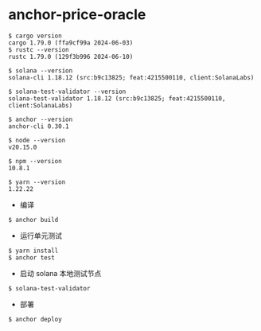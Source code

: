 # anchor-price-oracle

```shell
$ cargo version
cargo 1.79.0 (ffa9cf99a 2024-06-03)
$ rustc --version
rustc 1.79.0 (129f3b996 2024-06-10)
```

```shell
$ solana --version
solana-cli 1.18.12 (src:b9c13825; feat:4215500110, client:SolanaLabs)
```

```shell
$ solana-test-validator --version
solana-test-validator 1.18.12 (src:b9c13825; feat:4215500110, client:SolanaLabs)
```

```shell
$ anchor --version   
anchor-cli 0.30.1
```

```shell
$ node --version
v20.15.0
```

```shell
$ npm --version
10.8.1
```

```shell
$ yarn --version
1.22.22
```

* 编译

```shell
$ anchor build
```

* 运行单元测试

```shell
$ yarn install
$ anchor test
```

* 启动 solana 本地测试节点

```shell
$ solana-test-validator
```

* 部署

```shell
$ anchor deploy
```
